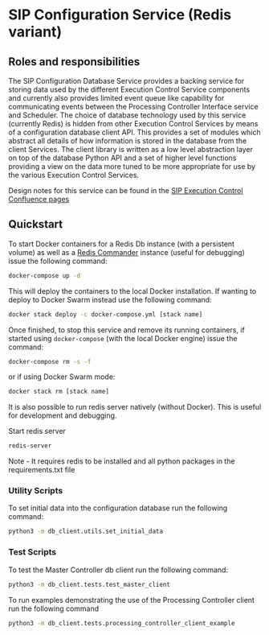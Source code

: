 # SIP Configuration Service (Redis variant)

## Roles and responsibilities

The SIP Configuration Database Service provides a backing service for storing
data used by the different Execution Control Service components and currently
also provides limited event queue like capability for communicating events
between the Processing Controller Interface service and Scheduler. The choice
of database technology used by this service (currently Redis) is hidden from
other Execution Control Services by means of a configuration database client
API. This provides a set of modules which abstract all details of how
information is stored in the database from the client Services. The client
library is written as a low level abstraction layer on top of the database
Python API and a set of higher level functions providing a view on the data
more tuned to be more appropriate for use by the various Execution Control
Services.

Design notes for this service can be found in the
[SIP Execution Control Confluence pages](https://confluence.ska-sdp.org/display/WBS/SIP%3A+%5BEC%5D+Configuration+Database+Service)

## Quickstart

To start Docker containers for a Redis Db instance (with a persistent volume)
as well as a [Redis Commander](https://github.com/joeferner/redis-commander)
instance (useful for debugging) issue the following command:

```bash
docker-compose up -d
```

This will deploy the containers to the local Docker installation. If
wanting to deploy to Docker Swarm instead use the following command:

```bash
docker stack deploy -c docker-compose.yml [stack name]
```

Once finished, to stop this service and remove its running containers, if
started using `docker-compose` (with the local Docker engine) issue the
command:

```bash
docker-compose rm -s -f
```

or if using Docker Swarm mode:

```bash
docker stack rm [stack name]
```

It is also possible to run redis server natively (without Docker). This is
useful for development and debugging.

Start redis server

```bash
redis-server
```

Note - It requires redis to be installed and all python packages in the
requirements.txt file

### Utility Scripts

To set initial data into the configuration database run the following command:

```bash
python3 -m db_client.utils.set_initial_data
```

### Test Scripts

To test the Master Controller db client run the following command:

```bash
python3 -m db_client.tests.test_master_client
```

To run examples demonstrating the use of the Processing Controller client
run the following command

```bash
python3 -m db_client.tests.processing_controller_client_example
```
